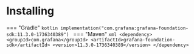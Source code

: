 # Installing

=== "Gradle"
    ```kotlin
    implementation("com.grafana:grafana-foundation-sdk:11.3.0-1736340389")
    ```
=== "Maven"
    ```xml
    <dependency>
        <groupId>com.grafana</groupId>
        <artifactId>grafana-foundation-sdk</artifactId>
        <version>11.3.0-1736340389</version>
    </dependency>
    ```

